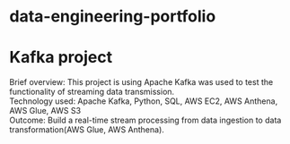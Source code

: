 # data-engineering-portfolio

# Kafka project
Brief overview: This project is using Apache Kafka was used to test the functionality of streaming data transmission. <br>
Technology used: Apache Kafka, Python, SQL, AWS EC2, AWS Anthena, AWS Glue, AWS S3 <br>
Outcome: Build a real-time stream processing from data ingestion to data transformation(AWS Glue, AWS Anthena). <br>
